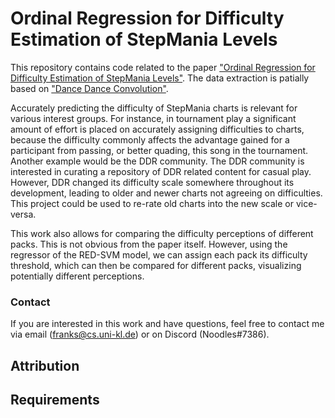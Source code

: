 # Ordinal Regression for Difficulty Estimation of StepMania Levels

This repository contains code related to the paper ["Ordinal Regression for Difficulty Estimation of StepMania Levels"](https://arxiv.org/pdf/2301.09485.pdf). The data extraction is patially based on ["Dance Dance Convolution"](https://github.com/chrisdonahue/ddc).

Accurately predicting the difficulty of StepMania charts is relevant for various interest groups. For instance, in tournament play a significant amount of effort is placed on accurately assigning difficulties to charts, because the difficulty commonly affects the advantage gained for a participant from passing, or better quading, this song in the tournament. Another example would be the DDR community. The DDR community is interested in curating a repository of DDR related content for casual play. However, DDR changed its difficulty scale somewhere throughout its development, leading to older and newer charts not agreeing on difficulties. This project could be used to re-rate old charts into the new scale or vice-versa.

This work also allows for comparing the difficulty perceptions of different packs. This is not obvious from the paper itself. However, using the regressor of the RED-SVM model, we can assign each pack its difficulty threshold, which can then be compared for different packs, visualizing potentially different perceptions.

### Contact

If you are interested in this work and have questions, feel free to contact me via email (franks@cs.uni-kl.de) or on Discord (Noodles#7386).

## Attribution

## Requirements
